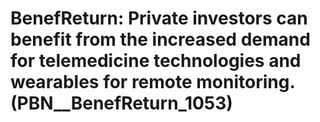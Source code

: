 # BenefReturn: __Private investors can benefit from the increased demand for telemedicine technologies and wearables for remote monitoring.__ (PBN__BenefReturn_1053)

